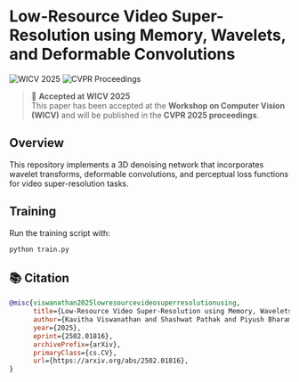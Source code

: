 # Low-Resource Video Super-Resolution using Memory, Wavelets, and Deformable Convolutions

![WICV 2025](https://img.shields.io/badge/Workshop-WICV%202025-blue)
![CVPR Proceedings](https://img.shields.io/badge/Published%20in-CVPR%202025-red)


> 📢 **Accepted at WICV 2025**  
> This paper has been accepted at the **Workshop on Computer Vision (WICV)** and will be published in the **CVPR 2025 proceedings**.

## Overview
This repository implements a 3D denoising network that incorporates wavelet transforms, deformable convolutions, and perceptual loss functions for video super-resolution tasks.

## Training
Run the training script with:

```bash
python train.py
```

## 📚 Citation
```bibtex
@misc{viswanathan2025lowresourcevideosuperresolutionusing,
      title={Low-Resource Video Super-Resolution using Memory, Wavelets, and Deformable Convolutions}, 
      author={Kavitha Viswanathan and Shashwat Pathak and Piyush Bharambe and Harsh Choudhary and Amit Sethi},
      year={2025},
      eprint={2502.01816},
      archivePrefix={arXiv},
      primaryClass={cs.CV},
      url={https://arxiv.org/abs/2502.01816}, 
}
